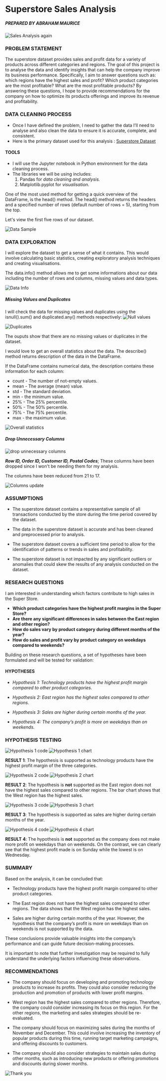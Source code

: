 # Superstore Sales Analysis
##### *PREPARED BY ABRAHAM MAURICE* 

![Sales Analysis again](https://github.com/user-attachments/assets/dc17f806-3985-4f6e-8a51-9c2e6a3602bd)


### PROBLEM STATEMENT 
The superstore dataset provides sales and profit data for a variety of products across different categories and regions. 
The goal of this project is to analyse the data and identify insights that can help the company improve its business performance. 
Specifically, I aim to answer questions such as: which regions have the highest sales and profit? Which product categories are the most profitable? What are the most profitable products? 
By answering these questions, I hope to provide recommendations for the company on how to optimize its products offerings and improve its revenue and profitability. 

### DATA CLEANING PROCESS
- Once I have defined the problem, I need to gather the data I’ll need to analyse and also clean the data to ensure it is accurate, complete, and consistent. 
- Here is the primary dataset used for this analysis : [Superstore Dataset](https://www.kaggle.com/datasets/vivek468/superstore-dataset-final)

 #### TOOLS 
- I will use the Jupyter notebook in Python environment for the data cleaning process.
- The libraries we will be using includes:
  1. Pandas for *data cleaning and analysis.*
  2. Matplotlib.pyplot for *visualisation.*

One of the most used method for getting a quick overview of the DataFrame, is the head() method. The head() method returns the headers and a specified number of rows (default number of rows = 5), starting from the top.

Let's view the first five rows of our dataset.

![Data Sample](https://github.com/user-attachments/assets/c1149692-f7f6-43d3-98ce-c9b761ebd74d)

### DATA EXPLORATION
I will explore the dataset to get a sense of what it contains.
This would involve calculating basic statistics, creating exploratory analysis techniques and creating visualisations.

The data.info() method allows me to get some informations about our data including the number of rows and columns, missing values and data types.

![Data Info](https://github.com/user-attachments/assets/f0c17e17-043c-46c3-873c-864a2e055491)

##### Missing Values and Duplicates
I will check the data for missing values and duplicates using the isnull().sum() and duplicated.any() methods respectively:
![Null values](https://github.com/user-attachments/assets/f0dcb32d-d343-4179-806b-00fab0db0e02)


![Duplicates](https://github.com/user-attachments/assets/1b63dd87-980b-4551-b578-fca9b3916768)

The ouputs show that there are no missing values or duplicates in the dataset. 

I would love to get an overall statistics about the data. The describe() method returns description of the data in the DataFrame.

If the DataFrame contains numerical data, the description contains these information for each column:

- count - The number of not-empty values.
- mean - The average (mean) value.
- std - The standard deviation.
- min - the minimum value.
- 25% - The 25% percentile.
- 50% - The 50% percentile.
- 75% - The 75% percentile.
- max - the maximum value.

![Overall statistics](https://github.com/user-attachments/assets/d59b276d-c53e-44b3-981f-7bce39033958)


##### Drop Unnecessary Columns
![drop unnecessary columns](https://github.com/user-attachments/assets/6f934855-ea6b-4f08-8f94-068f5aeb142c)

_**Row ID, Order ID, Customer ID, Postal Codes**_; These columns have been dropped since I won't be needing them for my analysis.

The columns have been reduced from 21 to 17.

![Columns update](https://github.com/user-attachments/assets/22efe098-72fa-477b-85d8-1f0aca5101c8)


### ASSUMPTIONS

- The superstore dataset contains a representative sample of all transactions conducted by the store during the time period covered by the dataset. 

- The data in the superstore dataset is accurate and has been cleaned and preprocessed prior to analysis. 

- The superstore dataset covers a sufficient time period to allow for the identification of patterns or trends in sales and profitability. 

- The superstore dataset is not impacted by any significant outliers or anomalies that could skew the results of any analysis conducted on the dataset. 

 
### RESEARCH QUESTIONS 
I am interested in understanding which factors contribute to high sales in the Super Store. 

- **Which product categories have the highest profit margins in the Super Store?**
- **Are there any significant differences in sales between the East region and other region?**
- **How do sales vary by product category during different months of the year?**
- **How do sales and profit vary by product category on weekdays compared to weekends?** 

Building on these research questions, a set of hypotheses have been formulated and will be tested for validation: 

#### HYPOTHESES 

- _Hypothesis 1: Technology products have the highest profit margin compared to other product categories._

- _Hypothesis 2: East region has the highest sales compared to other regions._ 

- _Hypothesis 3: Sales are higher during certain months of the year._

- _Hypothesis 4: The company’s profit is more on weekdays than on weekends._

### HYPOTHESIS TESTING
![Hypothesis 1 code](https://github.com/user-attachments/assets/4377cef1-0eab-4225-b214-87d417f855f9)
![Hypothesis 1 chart](https://github.com/user-attachments/assets/a9785463-31d7-4fcd-b7fe-219f2b425072)

**RESULT 1**: The hypothesis is supported as technology products have the highest profit margin of the three categories. 

![Hypothesis 2 code](https://github.com/user-attachments/assets/8805b830-bdda-4f49-98b8-eacb629a155e)
![Hypothesis 2 chart](https://github.com/user-attachments/assets/051cb950-00ee-472a-8fe5-e14e12c0c997)

**RESULT 2**: The hypothesis is **not** supported as the East region does not have the highest sales compared to other regions. 
The bar chart shows that the West region has the highest sales. 

![Hypothesis 3 code](https://github.com/user-attachments/assets/63e5b204-43ad-43d3-9aee-83f8a74ae5c4)
![Hypothesis 3 chart](https://github.com/user-attachments/assets/ec1c532b-fa1d-42c6-a160-d192d6e3567c)

**RESULT 3**: The hypothesis is supported as sales are higher during certain months of the year.

![Hypothesis 4 code](https://github.com/user-attachments/assets/4e2a1cec-3c46-413c-ae3f-cdf3ed77b148)
![Hypothesis 4 chart](https://github.com/user-attachments/assets/972856bd-e4ce-4b71-9baa-59cc2b7f7068)

**RESULT 4**: The hypothesis is **not** supported as the company does not make more profit on weekdays than on weekends. On the contrast, we can clearly see that the highest profit made is on Sunday while the lowest is on Wednesday.


### SUMMARY 
Based on the analysis, it can be concluded that: 

- Technology products have the highest profit margin compared to other product categories. 

- The East region does not have the highest sales compared to other regions. The data shows that the West region has the highest sales. 

- Sales are higher during certain months of the year. However, the hypothesis that the company’s profit is more on weekdays than on weekends is not supported by the data. 

These conclusions provide valuable insights into the company’s performance and can guide future decision-making processes. 

It is important to note that further investigation may be required to fully understand the underlying factors influencing these observations. 

 
### RECOMMENDATIONS 

- The company should focus on developing and promoting technology products to increase its profits. They could also consider reducing the production and promotion of products with lower profit margins. 

- West region has the highest sales compared to other regions. Therefore, the company could consider increasing its focus on this region. For the other regions, the marketing and sales strategies should be re-evaluated. 

- The company should focus on maximizing sales during the months of November and December. This could involve increasing the inventory of popular products during this time, running target marketing campaigns, and offering discounts to customers. 

- The company should also consider strategies to maintain sales during other months, such as introducing new products or offering promotions and discounts during slower months. 

 
![Thank you](https://github.com/user-attachments/assets/bd1f7839-a002-4e31-a0eb-15de1350f284)
